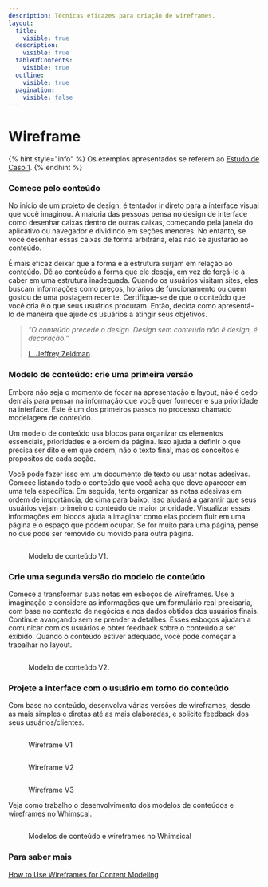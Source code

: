 ```yaml
---
description: Técnicas eficazes para criação de wireframes.
layout:
  title:
    visible: true
  description:
    visible: true
  tableOfContents:
    visible: true
  outline:
    visible: true
  pagination:
    visible: false
---
```


# Wireframe

{% hint style="info" %}
Os exemplos apresentados se referem ao [Estudo de Caso 1](introducao.md).
{% endhint %}

### Comece pelo conteúdo

No início de um projeto de design, é tentador ir direto para a interface visual que você imaginou. A maioria das pessoas pensa no design de interface como desenhar caixas dentro de outras caixas, começando pela janela do aplicativo ou navegador e dividindo em seções menores. No entanto, se você desenhar essas caixas de forma arbitrária, elas não se ajustarão ao conteúdo.

É mais eficaz deixar que a forma e a estrutura surjam em relação ao conteúdo. Dê ao conteúdo a forma que ele deseja, em vez de forçá-lo a caber em uma estrutura inadequada. Quando os usuários visitam sites, eles buscam informações como preços, horários de funcionamento ou quem gostou de uma postagem recente. Certifique-se de que o conteúdo que você cria é o que seus usuários procuram. Então, decida como apresentá-lo de maneira que ajude os usuários a atingir seus objetivos.

> _"O conteúdo precede o design. Design sem conteúdo não é design, é decoração."_
>
> [L. Jeffrey Zeldman](https://zeldman.com/2008/05/06/content-precedes-design/).

### Modelo de conteúdo: crie uma primeira versão

Embora não seja o momento de focar na apresentação e layout, não é cedo demais para pensar na informação que você quer fornecer e sua prioridade na interface. Este é um dos primeiros passos no processo chamado modelagem de conteúdo.

Um modelo de conteúdo usa blocos para organizar os elementos essenciais, prioridades e a ordem da página. Isso ajuda a definir o que precisa ser dito e em que ordem, não o texto final, mas os conceitos e propósitos de cada seção.

Você pode fazer isso em um documento de texto ou usar notas adesivas. Comece listando todo o conteúdo que você acha que deve aparecer em uma tela específica. Em seguida, tente organizar as notas adesivas em ordem de importância, de cima para baixo. Isso ajudará a garantir que seus usuários vejam primeiro o conteúdo de maior prioridade. Visualizar essas informações em blocos ajuda a imaginar como elas podem fluir em uma página e o espaço que podem ocupar. Se for muito para uma página, pense no que pode ser removido ou movido para outra página.

<figure><img src="../.gitbook/assets/image (1).png" alt=""><figcaption><p>Modelo de conteúdo V1.</p></figcaption></figure>

### Crie uma segunda versão do modelo de conteúdo

Comece a transformar suas notas em esboços de wireframes. Use a imaginação e considere as informações que um formulário real precisaria, com base no contexto de negócios e nos dados obtidos dos usuários finais. Continue avançando sem se prender a detalhes. Esses esboços ajudam a comunicar com os usuários e obter feedback sobre o conteúdo a ser exibido. Quando o conteúdo estiver adequado, você pode começar a trabalhar no layout.

<figure><img src="../.gitbook/assets/image (22).png" alt=""><figcaption><p>Modelo de conteúdo V2.</p></figcaption></figure>

### Projete a interface com o usuário em torno do conteúdo

Com base no conteúdo, desenvolva várias versões de wireframes, desde as mais simples e diretas até as mais elaboradas, e solicite feedback dos seus usuários/clientes.

<figure><img src="../.gitbook/assets/image (23).png" alt=""><figcaption><p>Wireframe V1</p></figcaption></figure>

<figure><img src="../.gitbook/assets/image (24).png" alt=""><figcaption><p>Wireframe V2</p></figcaption></figure>

<figure><img src="../.gitbook/assets/image (25).png" alt=""><figcaption><p>Wireframe V3</p></figcaption></figure>

Veja como trabalho o desenvolvimento dos modelos de conteúdos e wireframes no Whimscal.

<figure><img src="../.gitbook/assets/image (21).png" alt=""><figcaption><p>Modelos de conteúdo e wireframes no Whimsical</p></figcaption></figure>

### Para saber mais

[How to Use Wireframes for Content Modeling](https://balsamiq.com/learn/articles/wireframes-content-modeling/)
